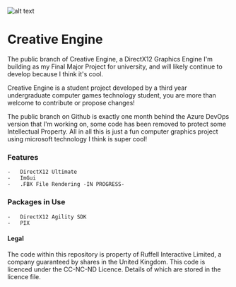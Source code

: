  ![alt text]([http://url/to/img.png](https://github.com/MorganRuffell/Creative-Engine/blob/master/Resources/engineResources/CreativeEngineSplashScreen.png))
# Creative Engine 
The public branch of Creative Engine, a DirectX12 Graphics Engine I'm building as my Final Major Project for university, and will likely continue to develop because I think it's cool.

Creative Engine is a student project developed by a third year undergraduate computer games technology student, you are more than welcome to contribute or propose changes!

The public branch on Github is exactly one month behind the Azure DevOps version that I'm working on, some code has been removed to protect some Intellectual Property.
All in all this is just a fun computer graphics project using microsoft technology I think is super cool!

### Features
    -   DirectX12 Ultimate
    -   ImGui
    -   .FBX File Rendering -IN PROGRESS-

### Packages in Use
    -   DirectX12 Agility SDK
    -   PIX
  
#### Legal
The code within this repository is property of Ruffell Interactive Limited, a company guaranteed by shares in the United Kingdom. 
This code is licenced under the CC-NC-ND Licence. Details of which are stored in the licence file.

